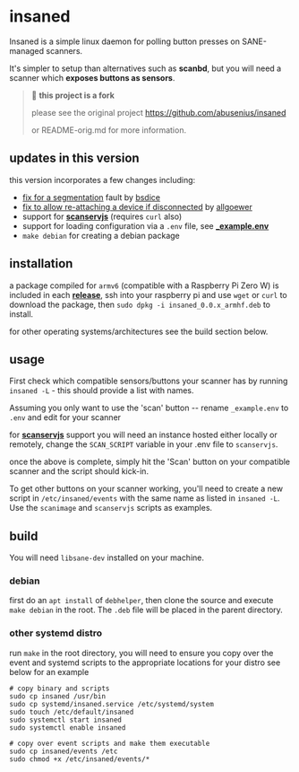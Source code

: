 insaned
=======

Insaned is a simple linux daemon for polling button presses on SANE-managed scanners. 

It's simpler to setup than alternatives such as **scanbd**, but you will need a scanner which **exposes buttons as sensors**.

> :small_blue_diamond: **this project is a fork**
>
> please see the original project https://github.com/abusenius/insaned
>
> or README-orig.md for more information.

## updates in this version

this version incorporates a few changes including:

- [fix for a segmentation](https://github.com/abusenius/insaned/issues/15) fault by [bsdice](https://github.com/bsdice)
- [fix to allow re-attaching a device if disconnected](https://github.com/allgoewer/insaned/commit/9e4ef8dd77e3836ee9a8234e4bba205a8b40d055) by [allgoewer](https://github.com/allgoewer)
- support for **[scanservjs](https://github.com/sbs20/scanservjs)** (requires `curl` also)
- support for loading configuration via a `.env` file, see **[_example.env](./events/_example.env)**
- `make debian` for creating a debian package 

## installation
a package compiled for `armv6` (compatible with a Raspberry Pi Zero W) is included in each **[release](https://gitlab.com/xeijin-dev/insaned/-/releases)**, ssh into your raspberry pi and use `wget` or `curl` to download the package, then `sudo dpkg -i insaned_0.0.x_armhf.deb` to install.

for other operating systems/architectures see the build section below.

## usage

First check which compatible sensors/buttons your scanner has by running `insaned -L` - this should provide a list with names.

Assuming you only want to use the 'scan' button -- rename `_example.env` to `.env` and edit for your scanner

for **[scanservjs](https://github.com/sbs20/scanservjs)**  support you will need an instance hosted either locally or remotely, change the `SCAN_SCRIPT` variable in your .env file to `scanservjs`.

once the above is complete, simply hit the 'Scan' button on your compatible scanner and the script should kick-in.

To get other buttons on your scanner working, you'll need to create a new script in `/etc/insaned/events` with the same name as listed in `insaned -L`. Use the `scanimage` and `scanservjs` scripts as examples.

## build

You will need `libsane-dev` installed on your machine.

### debian

first do an `apt install` of `debhelper`, then clone the source and execute `make debian` in the root. The `.deb` file will be placed in the parent directory.

### other systemd distro

run `make` in the root directory, you will need to ensure you copy over the event and systemd scripts to the appropriate locations for your distro see below for an example

```
# copy binary and scripts
sudo cp insaned /usr/bin
sudo cp systemd/insaned.service /etc/systemd/system
sudo touch /etc/default/insaned
sudo systemctl start insaned
sudo systemctl enable insaned

# copy over event scripts and make them executable
sudo cp insaned/events /etc
sudo chmod +x /etc/insaned/events/*
```


